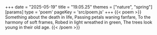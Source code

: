 +++
date = "2025-05-19"
title = "19.05.25"
themes = ["nature", "spring"]
[params]
  type = 'poem'
  pageKey = 'src/poem.js'
+++
{{< poem >}}
Something about the death in life,
Passing petals waning fanfare,
To the harmony of soft frames,
Robed in light wreathed in green,
The trees look young in their old age.
{{< /poem >}}